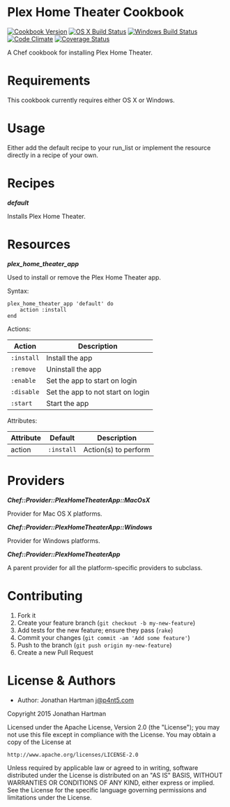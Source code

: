 Plex Home Theater Cookbook
==========================
[![Cookbook Version](https://img.shields.io/cookbook/v/plex-home-theater.svg)][cookbook]
[![OS X Build Status](https://img.shields.io/travis/RoboticCheese/plex-home-theater-chef.svg)][travis]
[![Windows Build Status](https://img.shields.io/appveyor/ci/RoboticCheese/plex-home-theater-chef.svg)][appveyor]
[![Code Climate](https://img.shields.io/codeclimate/github/RoboticCheese/plex-home-theater-chef.svg)][codeclimate]
[![Coverage Status](https://img.shields.io/coveralls/RoboticCheese/plex-home-theater-chef.svg)][coveralls]

[cookbook]: https://supermarket.chef.io/cookbooks/plex-home-theater
[travis]: https://travis-ci.org/RoboticCheese/plex-home-theater-chef
[appveyor]: https://ci.appveyor.com/project/RoboticCheese/plex-home-theater-chef
[codeclimate]: https://codeclimate.com/github/RoboticCheese/plex-home-theater-chef
[coveralls]: https://coveralls.io/r/RoboticCheese/plex-home-theater-chef

A Chef cookbook for installing Plex Home Theater.

Requirements
============

This cookbook currently requires either OS X or Windows.

Usage
=====

Either add the default recipe to your run_list or implement the resource
directly in a recipe of your own.

Recipes
=======

***default***

Installs Plex Home Theater.


Resources
=========

***plex_home_theater_app***

Used to install or remove the Plex Home Theater app.

Syntax:

    plex_home_theater_app 'default' do
        action :install
    end

Actions:

| Action     | Description                       |
|------------|-----------------------------------|
| `:install` | Install the app                   |
| `:remove`  | Uninstall the app                 |
| `:enable`  | Set the app to start on login     |
| `:disable` | Set the app to not start on login |
| `:start`   | Start the app                     |

Attributes:

| Attribute  | Default    | Description          |
|------------|------------|----------------------|
| action     | `:install` | Action(s) to perform |

Providers
=========

***Chef::Provider::PlexHomeTheaterApp::MacOsX***

Provider for Mac OS X platforms.

***Chef::Provider::PlexHomeTheaterApp::Windows***

Provider for Windows platforms.

***Chef::Provider::PlexHomeTheaterApp***

A parent provider for all the platform-specific providers to subclass.

Contributing
============

1. Fork it
2. Create your feature branch (`git checkout -b my-new-feature`)
3. Add tests for the new feature; ensure they pass (`rake`)
4. Commit your changes (`git commit -am 'Add some feature'`)
5. Push to the branch (`git push origin my-new-feature`)
6. Create a new Pull Request

License & Authors
=================
- Author: Jonathan Hartman <j@p4nt5.com>

Copyright 2015 Jonathan Hartman

Licensed under the Apache License, Version 2.0 (the "License");
you may not use this file except in compliance with the License.
You may obtain a copy of the License at

    http://www.apache.org/licenses/LICENSE-2.0

Unless required by applicable law or agreed to in writing, software
distributed under the License is distributed on an "AS IS" BASIS,
WITHOUT WARRANTIES OR CONDITIONS OF ANY KIND, either express or implied.
See the License for the specific language governing permissions and
limitations under the License.
